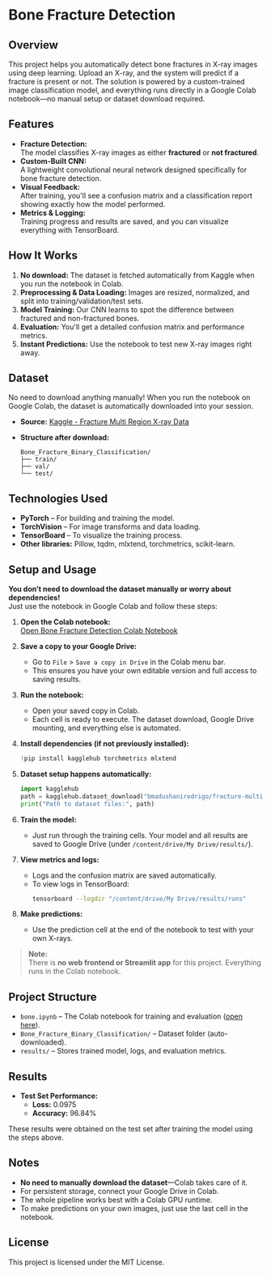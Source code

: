 # Bone Fracture Detection

## Overview

This project helps you automatically detect bone fractures in X-ray images using deep learning. Upload an X-ray, and the system will predict if a fracture is present or not. The solution is powered by a custom-trained image classification model, and everything runs directly in a Google Colab notebook—no manual setup or dataset download required.

## Features

- **Fracture Detection:**  
  The model classifies X-ray images as either **fractured** or **not fractured**.
- **Custom-Built CNN:**  
  A lightweight convolutional neural network designed specifically for bone fracture detection.
- **Visual Feedback:**  
  After training, you'll see a confusion matrix and a classification report showing exactly how the model performed.
- **Metrics & Logging:**  
  Training progress and results are saved, and you can visualize everything with TensorBoard.

## How It Works

1. **No download:** The dataset is fetched automatically from Kaggle when you run the notebook in Colab.
2. **Preprocessing & Data Loading:** Images are resized, normalized, and split into training/validation/test sets.
3. **Model Training:** Our CNN learns to spot the difference between fractured and non-fractured bones.
4. **Evaluation:** You'll get a detailed confusion matrix and performance metrics.
5. **Instant Predictions:** Use the notebook to test new X-ray images right away.

## Dataset

No need to download anything manually! When you run the notebook on Google Colab, the dataset is automatically downloaded into your session.

- **Source:** [Kaggle - Fracture Multi Region X-ray Data](https://www.kaggle.com/datasets/bmadushanirodrigo/fracture-multi-region-x-ray-data)
- **Structure after download:**

  ```
  Bone_Fracture_Binary_Classification/
  ├── train/
  ├── val/
  └── test/
  ```

## Technologies Used

- **PyTorch** – For building and training the model.
- **TorchVision** – For image transforms and data loading.
- **TensorBoard** – To visualize the training process.
- **Other libraries:** Pillow, tqdm, mlxtend, torchmetrics, scikit-learn.

## Setup and Usage

**You don’t need to download the dataset manually or worry about dependencies!**  
Just use the notebook in Google Colab and follow these steps:

1. **Open the Colab notebook:**  
   [Open Bone Fracture Detection Colab Notebook](https://colab.research.google.com/drive/1unevzAdW9EbpodrRGIezCiAvnF_LENB4?authuser=1)

2. **Save a copy to your Google Drive:**

   - Go to `File` > `Save a copy in Drive` in the Colab menu bar.
   - This ensures you have your own editable version and full access to saving results.

3. **Run the notebook:**

   - Open your saved copy in Colab.
   - Each cell is ready to execute. The dataset download, Google Drive mounting, and everything else is automated.

4. **Install dependencies (if not previously installed):**

   ```python
   !pip install kagglehub torchmetrics mlxtend
   ```

5. **Dataset setup happens automatically:**

   ```python
   import kagglehub
   path = kagglehub.dataset_download("bmadushanirodrigo/fracture-multi-region-x-ray-data")
   print("Path to dataset files:", path)
   ```

6. **Train the model:**

   - Just run through the training cells. Your model and all results are saved to Google Drive (under `/content/drive/My Drive/results/`).

7. **View metrics and logs:**

   - Logs and the confusion matrix are saved automatically.
   - To view logs in TensorBoard:
     ```bash
     tensorboard --logdir "/content/drive/My Drive/results/runs"
     ```

8. **Make predictions:**
   - Use the prediction cell at the end of the notebook to test with your own X-rays.

> **Note:**  
> There is **no web frontend or Streamlit app** for this project. Everything runs in the Colab notebook.

## Project Structure

- `bone.ipynb` – The Colab notebook for training and evaluation ([open here](https://colab.research.google.com/drive/1unevzAdW9EbpodrRGIezCiAvnF_LENB4?authuser=1)).
- `Bone_Fracture_Binary_Classification/` – Dataset folder (auto-downloaded).
- `results/` – Stores trained model, logs, and evaluation metrics.

## Results

- **Test Set Performance:**
  - **Loss:** 0.0975
  - **Accuracy:** 96.84%

These results were obtained on the test set after training the model using the steps above.

## Notes

- **No need to manually download the dataset**—Colab takes care of it.
- For persistent storage, connect your Google Drive in Colab.
- The whole pipeline works best with a Colab GPU runtime.
- To make predictions on your own images, just use the last cell in the notebook.

## License

This project is licensed under the MIT License.
